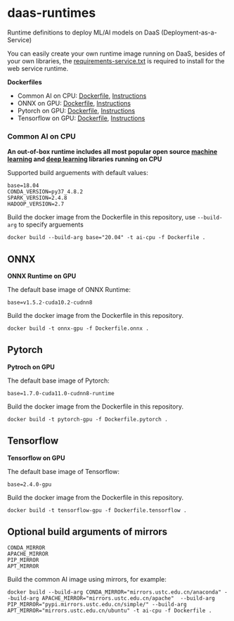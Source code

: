 # daas-runtimes
Runtime definitions to deploy ML/AI models on DaaS (Deployment-as-a-Service)

You can easily create your own runtime image running on DaaS, besides of your own libraries, the [requirements-service.txt](requirements-service.txt) is required to install for the web service runtime.


**Dockerfiles**
- Common AI on CPU: [Dockerfile](Dockerfile), [Instructions](#common-ai-on-cpu)
- ONNX on GPU: [Dockerfile](Dockerfile.onnx), [Instructions](#onnx)
- Pytorch on GPU: [Dockerfile](Dockerfile.pytorch), [Instructions](#pytorch)
- Tensorflow on GPU: [Dockerfile](Dockerfile.tensorflow), [Instructions](#tensorflow)


### Common AI on CPU
**An out-of-box runtime includes all most popular open source [machine learning](requirements-ml.txt) and [deep learning](requirements-dl.txt) libraries running on CPU**

Supported build arguements with default values:
```
base=18.04
CONDA_VERSION=py37_4.8.2
SPARK_VERSION=2.4.8
HADOOP_VERSION=2.7
```

Build the docker image from the Dockerfile in this repository, use `--build-arg` to specify arguements
```
docker build --build-arg base="20.04" -t ai-cpu -f Dockerfile .
```


## ONNX
**ONNX Runtime on GPU**

The default base image of ONNX Runtime:
```
base=v1.5.2-cuda10.2-cudnn8
```

Build the docker image from the Dockerfile in this repository.
```
docker build -t onnx-gpu -f Dockerfile.onnx .
```


## Pytorch
**Pytroch on GPU**

The default base image of Pytorch:
```
base=1.7.0-cuda11.0-cudnn8-runtime
```

Build the docker image from the Dockerfile in this repository.
```
docker build -t pytorch-gpu -f Dockerfile.pytorch .
```


## Tensorflow
**Tensorflow on GPU**

The default base image of Tensorflow:
```
base=2.4.0-gpu
```

Build the docker image from the Dockerfile in this repository.
```
docker build -t tensorflow-gpu -f Dockerfile.tensorflow .
```


## Optional build arguments of mirrors
```
CONDA_MIRROR
APACHE_MIRROR
PIP_MIRROR
APT_MIRROR
```

Build the common AI image using mirrors, for example:
```
docker build --build-arg CONDA_MIRROR="mirrors.ustc.edu.cn/anaconda" --build-arg APACHE_MIRROR="mirrors.ustc.edu.cn/apache"  --build-arg PIP_MIRROR="pypi.mirrors.ustc.edu.cn/simple/" --build-arg APT_MIRROR="mirrors.ustc.edu.cn/ubuntu" -t ai-cpu -f Dockerfile .
```